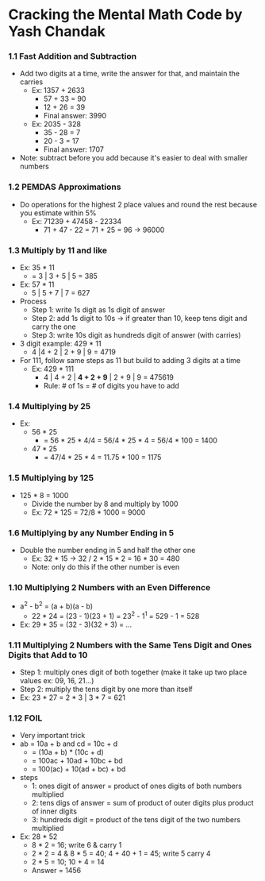 # Cracking the Mental Math Code by Yash Chandak

### 1.1 Fast Addition and Subtraction

- Add two digits at a time, write the answer for that, and maintain the carries
  - Ex: 1357 + 2633
    - 57 + 33 = 90
    - 12 + 26 = 39
    - Final answer: 3990
  - Ex: 2035 - 328
    - 35 - 28 = 7
    - 20 - 3 = 17
    - Final answer: 1707
- Note: subtract before you add because it's easier to deal with smaller numbers

### 1.2 PEMDAS Approximations

- Do operations for the highest 2 place values and round the rest because you estimate within 5%
  - Ex: 71239 + 47458 - 22334 
    - 71 + 47 - 22 = 71 + 25 = 96 -> 96000

### 1.3 Multiply by 11 and like

- Ex: 35 * 11
  - = 3 | 3 + 5 | 5 = 385
- Ex: 57 * 11
  - 5 | 5 + 7 | 7 = 627
- Process
  - Step 1: write 1s digit as 1s digit of answer
  - Step 2: add 1s digit to 10s -> if greater than 10, keep tens digit and carry the one
  - Step 3: write 10s digit as hundreds digit of answer (with carries)
- 3 digit example: 429 * 11
  - 4 |4 + 2 | 2 + 9 | 9 = 4719
- For 111, follow same steps as 11 but build to adding 3 digits at a time
  - Ex: 429 * 111
    - 4 | 4 + 2 | **4 + 2 + 9** | 2 + 9 | 9 = 475619
    - Rule: # of 1s = # of digits you have to add

### 1.4 Multiplying by 25

- Ex:
  - 56 * 25
    - = 56 * 25 * 4/4 = 56/4 * 25 * 4 = 56/4 * 100 = 1400
  - 47 * 25 
    - = 47/4 * 25 * 4 = 11.75 * 100 = 1175

### 1.5 Multiplying by 125

- 125 * 8 = 1000
  - Divide the number by 8 and multiply by 1000
  - Ex: 72 * 125 = 72/8 * 1000 = 9000

### 1.6 Multiplying by any Number Ending in 5

- Double the number ending in 5 and half the other one
  - Ex: 32 * 15 -> 32 / 2 * 15 * 2 = 16 * 30 = 480
  - Note: only do this if the other number is even

### 1.10 Multiplying 2 Numbers with an Even Difference

- a<sup>2</sup> - b<sup>2</sup> = (a + b)(a - b)
  - 22 * 24 = (23 - 1)(23 + 1) = 23<sup>2</sup> - 1<sup>1</sup> = 529 - 1 = 528
- Ex: 29 * 35 = (32 - 3)(32 + 3) = ...

### 1.11 Multiplying 2 Numbers with the Same Tens Digit and Ones Digits that Add to 10

- Step 1: multiply ones digit of both together (make it take up two place values ex: 09, 16, 21...)
- Step 2: multiply the tens digit by one more than itself
- Ex: 23 * 27 = 2 * 3 | 3 * 7 = 621

### 1.12 FOIL

- Very important trick
- ab = 10a + b and cd = 10c + d
  - = (10a + b) * (10c + d)
  - = 100ac + 10ad + 10bc + bd
  - = 100(ac) + 10(ad + bc) + bd
- steps
  - 1: ones digit of answer = product of ones digits of both numbers multiplied
  - 2: tens digs of answer = sum of product of outer digits plus product of inner digits
  - 3: hundreds digit = product of the tens digit of the two numbers multiplied
- Ex: 28 * 52
  - 8 * 2 = 16; write 6 & carry 1
  - 2 * 2 = 4 & 8 * 5 = 40; 4 + 40 + 1 = 45; write 5 carry 4
  - 2 * 5 = 10; 10 + 4 = 14
  - Answer = 1456

